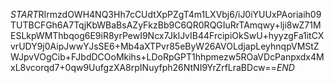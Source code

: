 $START$RIrmzdOWH4NQ3Hh7cCUdtXpPZgT4m1LXVbj6/iJ0iYUUxPAoriaih09TUTBCFGh6A7TqjKbWBaBsAZyFkzBb9C6QR0RQGIuRrTAmqwy+lji8wZ71MESLkpWMThbqog6E9iR8yrPewI9Ncx7JklJvIB44FrcipiOkSwU+hyyzgFa1itCXvrUDY9j0AipJwwYJsSE6+Mb4aXTPvr85eByW26AVOLdjapLeyhnqpVMStZWJpvVOgCib+FJbdDCOoMkihs+LDoRpGPT1hhpmezw5ROaVDcPanpxdx4MxL8vcorqd7+0qw9UufgzXA8rpINuyfph26NtNI9YrZrfLraBDcw==$END$